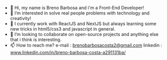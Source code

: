 - 👋 Hi, my name is Breno Barbosa and i'm a Front-End Developer!
- 👀 I’m interested in solve real people problems with technology and creativity!
- 🌱 I currently work with ReactJS and NextJS but always learning some new tricks in html5/css3 and javascript in general.
- 💞️ I’m looking to collaborate on open-source projects and anything else that i think is interesting.
- 📫 How to reach me?
      e-mail : brenobarbosacosta2@gmail.com 
      linkedin : www.linkedin.com/in/breno-barbosa-costa-a291131ba/
<!---
brenobarbosa01/brenobarbosa01 is a ✨ special ✨ repository because its `README.md` (this file) appears on your GitHub profile.
You can click the Preview link to take a look at your changes.
--->
